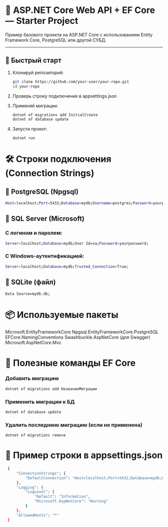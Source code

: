 ﻿# 🧠 ASP.NET Core Web API + EF Core — Starter Project

Пример базового проекта на ASP.NET Core с использованием Entity Framework Core, PostgreSQL или другой СУБД.

---

## 🚀 Быстрый старт

1. Клонируй репозиторий:
   
   ```bash
   git clone https://github.com/your-user/your-repo.git
   cd your-repo
   ```

2. Проверь строку подключения в appsettings.json

3. Применяй миграции:

   ```bash
   dotnet ef migrations add InitialCreate
   dotnet ef database update
   ```

4. Запусти проект:

   ```bash
   dotnet run
   ```

# 🛠 Строки подключения (Connection Strings)
## 🐘 PostgreSQL (Npgsql)
   ```bash
   Host=localhost;Port=5432;Database=mydb;Username=postgres;Password=yourpassword
   ```

## 🧱 SQL Server (Microsoft)
### С логином и паролем:

   ```bash
   Server=localhost;Database=mydb;User Id=sa;Password=yourpassword;
   ```

### С Windows-аутентификацией:

   ```bash
   Server=localhost;Database=mydb;Trusted_Connection=True;
   ```

## 📄 SQLite (файл)
   
   ```bash
   Data Source=mydb.db;
   ```

# 📦 Используемые пакеты
Microsoft.EntityFrameworkCore
Npgsql.EntityFrameworkCore.PostgreSQL
EFCore.NamingConventions
Swashbuckle.AspNetCore (для Swagger)
Microsoft.AspNetCore.Mvc

# 📌 Полезные команды EF Core   
### Добавить миграцию
   ```bash 
   dotnet ef migrations add НазваниеМиграции
   ```

### Применить миграции к БД
   ```bash
   dotnet ef database update
   ```

### Удалить последнюю миграцию (если не применена)
   ```bash
   dotnet ef migrations remove
   ```

# 🧾 Пример строки в appsettings.json
   ```bash
    {
        "ConnectionStrings": {
            "DefaultConnection": "Host=localhost;Port=5432;Database=mydb;Username=postgres;Password=yourpassword"
        },
        "Logging": {
            "LogLevel": {
                "Default": "Information",
                "Microsoft.AspNetCore": "Warning"
            }
        },
        "AllowedHosts": "*"
    }
   ```
